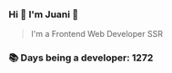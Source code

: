 ### Hi 👋 I&#39;m Juani 🦁

> I&#39;m a Frontend Web Developer SSR

### 📚 Days being a developer: 1272
